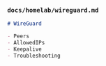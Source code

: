 
### `docs/homelab/wireguard.md`
```markdown
# WireGuard

- Peers
- AllowedIPs
- Keepalive
- Troubleshooting

